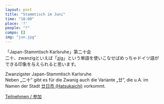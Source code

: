 ```yaml
---
layout: post
title: "Stammtisch im Juni"
time: "18:00"
place: '?'
people: "?"
compo: []
img: "jun.jpg"
---
```



「Japan-Stammtisch Karlsruhe」第二十会  
二十、zwanzigといえば「[zig](https://www.duden.de/rechtschreibung/zig)」という単語を使いこなせばめっちゃドイツ語ができる印象を与えられると思います。

Zwanzigster Japan-Stammtisch Karlsruhe  
Neben „二十“ gibt es für die Zwanig auch die Variante „廿“, die u.A. im Namen der Stadt [廿日市 (Hatsukaichi)](https://ja.wikipedia.org/wiki/%E5%BB%BF%E6%97%A5%E5%B8%82%E5%B8%82) vorkommt.

[Teilnehmen / 参加](https://nuudel.digitalcourage.de/EkmAUnyvZrFfGAOK)
